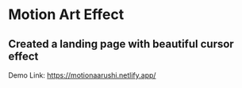 # Motion Art Effect
## Created a landing page with beautiful cursor effect
Demo Link: https://motionaarushi.netlify.app/
